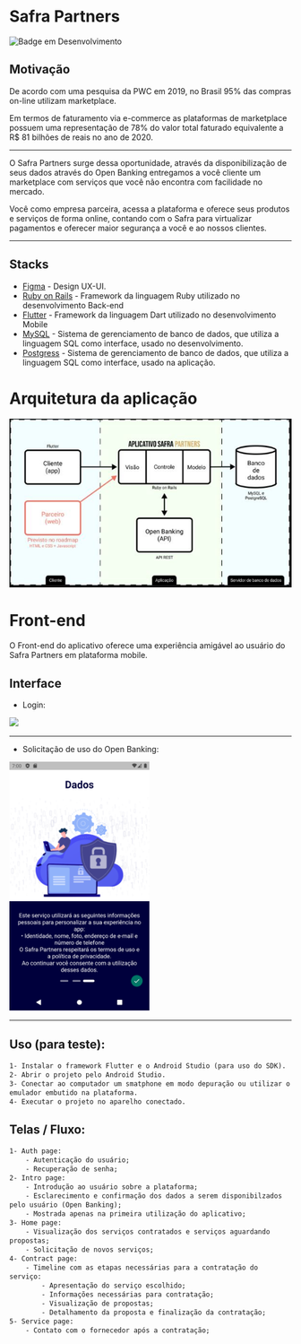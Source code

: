 # Safra Partners

![Badge em Desenvolvimento](http://img.shields.io/static/v1?label=STATUS&message=EM%20DESENVOLVIMENTO&color=GREEN&style=for-the-badge)

## Motivação

De acordo com uma pesquisa da PWC em 2019, no Brasil 95% das compras on-line utilizam marketplace.

Em termos de faturamento via e-commerce as plataformas de marketplace possuem uma representação de 78% do valor total faturado equivalente a R$ 81 bilhões de reais no ano de 2020.

---

O Safra Partners surge dessa oportunidade, através da disponibilização de seus dados através do Open Banking entregamos a você cliente um marketplace com serviços que você não encontra com facilidade no mercado.

Você como empresa parceira, acessa a plataforma e oferece seus produtos e serviços de forma online, contando com o Safra para virtualizar pagamentos e oferecer maior segurança a você e ao nossos clientes.

---

## Stacks

-   [Figma](https://www.figma.com/) - Design UX-UI.
-   [Ruby on Rails](https://rubyonrails.org/) - Framework da linguagem Ruby utilizado no desenvolvimento Back-end
-   [Flutter](https://vuejs.org/) - Framework da linguagem Dart utilizado no desenvolvimento Mobile
-   [MySQL](https://www.mysql.com/) - Sistema de gerenciamento de banco de dados, que utiliza a linguagem SQL como interface, usado no desenvolvimento.
-   [Postgress](https://www.postgresql.org/) - Sistema de gerenciamento de banco de dados, que utiliza a linguagem SQL como interface, usado na aplicação.

# Arquitetura da aplicação

<div align="center">
<img src="https://raw.githubusercontent.com/matgermano/Hackaton_Safra2022/main/arquitetura.JPG" width="600">
</div>    
 
# Front-end

O Front-end do aplicativo oferece uma experiência amigável ao usuário do Safra Partners em plataforma mobile.

## Interface

-   Login:
<div>
<img src="screenshots/opbank.png" width="100">
</div>

---

-   Solicitação de uso do Open Banking:
<div>
<img src="https://raw.githubusercontent.com/matgermano/Hackaton_Safra2022/main/opbank.png" width="250">
</div>

---

## Uso (para teste):

    1- Instalar o framework Flutter e o Android Studio (para uso do SDK).
    2- Abrir o projeto pelo Android Studio.
    3- Conectar ao computador um smatphone em modo depuração ou utilizar o emulador embutido na plataforma.
    4- Executar o projeto no aparelho conectado.

## Telas / Fluxo:

    1- Auth page:
    	- Autenticação do usuário;
    	- Recuperação de senha;
    2- Intro page:
    	- Introdução ao usuário sobre a plataforma;
    	- Esclarecimento e confirmação dos dados a serem disponibilzados pelo usuário (Open Banking);
    	- Mostrada apenas na primeira utilização do aplicativo;
    3- Home page:
    	- Visualização dos serviços contratados e serviços aguardando propostas;
    	- Solicitação de novos serviços;
    4- Contract page:
    	- Timeline com as etapas necessárias para a contratação do serviço:
    		- Apresentação do serviço escolhido;
    		- Informações necessárias para contratação;
    		- Visualização de propostas;
    		- Detalhamento da proposta e finalização da contratação;
    5- Service page:
        - Contato com o fornecedor após a contratação;
